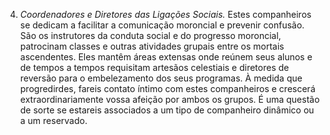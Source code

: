 ﻿4. *Coordenadores e Diretores das Ligações Sociais.* Estes companheiros se dedicam a facilitar a comunicação moroncial e prevenir confusão. São os instrutores da conduta social e do progresso moroncial, patrocinam classes e outras atividades grupais entre os mortais ascendentes. Eles mantêm áreas extensas onde reúnem seus alunos e de tempos a tempos  requisitam artesãos celestiais e diretores de reversão para o embelezamento dos seus programas. À medida que progredirdes, fareis  contato íntimo com estes companheiros e crescerá extraordinariamente vossa afeição por ambos os grupos. É uma questão de sorte se estareis associados a um tipo de companheiro dinâmico ou a um reservado.